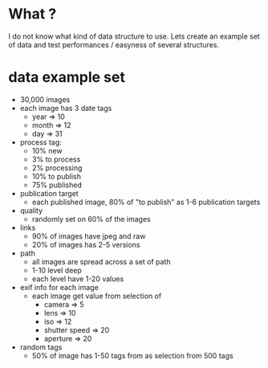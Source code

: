 # What ?

I do not know what kind of data structure to use.
Lets create an example set of data and test performances / easyness of several structures.

# data example set
- 30,000 images
- each image has 3 date tags
  - year => 10
  - month => 12
  - day => 31
- process tag:
  - 10% new
  - 3% to process
  - 2% processing
  - 10% to publish
  - 75% published
- publication target
  - each published image, 80% of "to publish" as 1-6 publication targets
- quality
  - randomly set on 60% of the images
- links
  - 90% of images have jpeg and raw
  - 20% of images has 2-5 versions
- path
  - all images are spread across a set of path
  - 1-10 level deep
  - each level have 1-20 values
- exif info for each image
  - each image get value from selection of
    - camera => 5
    - lens => 10
    - iso => 12
    - shutter speed => 20
    - aperture => 20
- random tags
  - 50% of image has 1-50 tags from as selection from 500 tags
